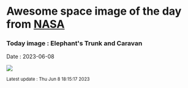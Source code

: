 
# Awesome space image of the day from [NASA](https://api.nasa.gov/)

### Today image : Elephant's Trunk and Caravan
Date : 2023-06-08

![](https://apod.nasa.gov/apod/image/2306/ic1396ASI294large_1030.jpg)

<small>Latest update : Thu Jun  8 18:15:17 2023</small>
        